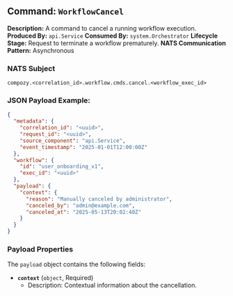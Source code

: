 ## Command: `WorkflowCancel`

**Description:** A command to cancel a running workflow execution.
**Produced By:** `api.Service`
**Consumed By:** `system.Orchestrator`
**Lifecycle Stage:** Request to terminate a workflow prematurely.
**NATS Communication Pattern:** Asynchronous

### NATS Subject

`compozy.<correlation_id>.workflow.cmds.cancel.<workflow_exec_id>`

### JSON Payload Example:

```json
{
  "metadata": {
    "correlation_id": "<uuid>",
    "request_id": "<uuid>",
    "source_component": "api.Service",
    "event_timestamp": "2025-01-01T12:00:00Z"
  },
  "workflow": {
    "id": "user_onboarding_v1",
    "exec_id": "<uuid>"
  },
  "payload": {
    "context": {
      "reason": "Manually canceled by administrator",
      "canceled_by": "admin@example.com",
      "canceled_at": "2025-05-13T20:02:40Z"
    }
  }
}
```

### Payload Properties

The `payload` object contains the following fields:
-   **`context`** (`object`, Required)
    -   Description: Contextual information about the cancellation.

